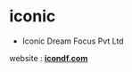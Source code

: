 # iconic
- Iconic Dream Focus Pvt Ltd 

website : <a href="https://www.icondf.com" target="blank"><b>icondf.com</b></a>
